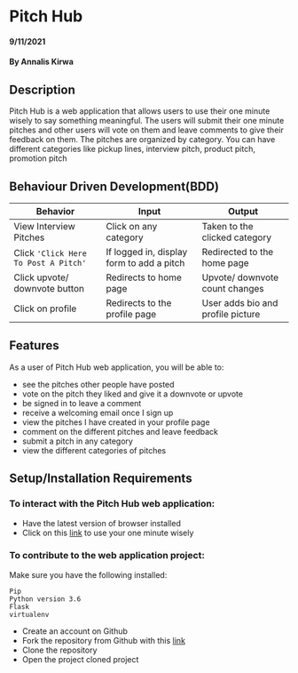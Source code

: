 # Pitch Hub  
#### 9/11/2021  
#### By **Annalis Kirwa**  
## Description
Pitch Hub is a web application that allows users to use their one minute wisely to say something meaningful. 
The users will submit their one minute pitches and other users will vote on them and leave comments to give their feedback on them.
The pitches are organized by category. You can have different categories like pickup lines, interview pitch, product pitch, promotion pitch  
## Behaviour Driven Development(BDD) 

| Behavior            | Input                         | Output                        | 
| ------------------- | ----------------------------- | ----------------------------- |
| View Interview Pitches | Click on any category | Taken to the clicked category | Click on `Click Here To Post A Pitch` | Redirected to the login page | Signs In/ Signs Up |
| Click `'Click Here To Post A Pitch'` | If logged in, display form to add a pitch | Redirected to the home page |
| Click upvote/ downvote button | Redirects to home page | Upvote/ downvote count changes | Click add comment button | Redirects to the comment page | Displays a comment form | Click on Sign Out | Redirects to the home page | Signs user out |
| Click on profile | Redirects to the profile page | User adds bio and profile picture |

 ## Features 
 As a user of Pitch Hub web application, you will be able to: 
 * see the pitches other people have posted  
 * vote on the pitch they liked and give it a downvote or upvote  
 * be signed in to leave a comment  
 * receive a welcoming email once I sign up  
 * view the pitches I have created in your profile page  
 * comment on the different pitches and leave feedback  
 * submit a pitch in any category  
 * view the different categories of pitches  
 
 ## Setup/Installation Requirements  
 ### To interact with the Pitch Hub web application:   
* Have the latest version of browser installed  
* Click on this <a href = "">link</a> to use your one minute wisely  
  
 ### To contribute to the web application project:  
Make sure you have the following installed:  
```
Pip
Python version 3.6
Flask
virtualenv
```  
* Create an account on Github
* Fork the repository from Github with this <a href = "https://github.com/Annaliskirwa/_Pitch_Hub" >link </a>
* Clone the repository
* Open the project cloned project 
